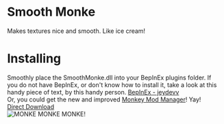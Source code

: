 # Smooth Monke
Makes textures nice and smooth. Like ice cream!

# Installing
Smoothly place the SmoothMonke.dll into your BepInEx plugins folder. If you do not have BepInEx, or don't know how to install it, take a look at this handy piece of text, by this handy person. [BepInEx - jeydevv](https://github.com/jeydevv/Gorilla-Tag-Custom-Names/blob/main/README.md)\
Or, you could get the new and improved [Monkey Mod Manager](https://github.com/DeadlyKitten/MonkeModManager/releases)! Yay!\
[Direct Download](https://github.com/auralius-dev/SmoothMonke/releases/download/1.0.0/SmoothMonke.dll)\
![MONKE MONKE MONKE!](https://raw.githubusercontent.com/auralius-dev/SmoothMonke/main/img/smooth_monke.jpg)
